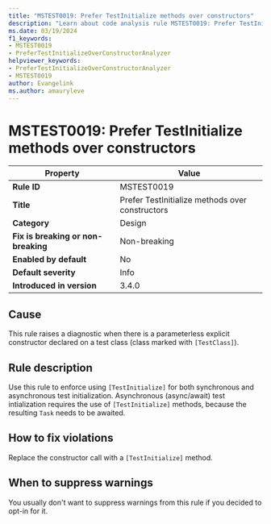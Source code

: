 ```yaml
---
title: "MSTEST0019: Prefer TestInitialize methods over constructors"
description: "Learn about code analysis rule MSTEST0019: Prefer TestInitialize methods over constructors"
ms.date: 03/19/2024
f1_keywords:
- MSTEST0019
- PreferTestInitializeOverConstructorAnalyzer
helpviewer_keywords:
- PreferTestInitializeOverConstructorAnalyzer
- MSTEST0019
author: Evangelink
ms.author: amauryleve
---
```

# MSTEST0019: Prefer TestInitialize methods over constructors

| Property                            | Value                                           |
|-------------------------------------|-------------------------------------------------|
| **Rule ID**                         | MSTEST0019                                      |
| **Title**                           | Prefer TestInitialize methods over constructors |
| **Category**                        | Design                                          |
| **Fix is breaking or non-breaking** | Non-breaking                                    |
| **Enabled by default**              | No                                              |
| **Default severity**                | Info                                            |
| **Introduced in version**           | 3.4.0                                           |

## Cause

This rule raises a diagnostic when there is a parameterless explicit constructor declared on a test class (class marked with `[TestClass]`).

## Rule description

Use this rule to enforce using `[TestInitialize]` for both synchronous and asynchronous test initialization. Asynchronous (async/await) test intialization requires the use of `[TestInitialize]` methods, because the resulting `Task` needs to be awaited.

## How to fix violations

Replace the constructor call with a `[TestInitialize]` method.

## When to suppress warnings

You usually don't want to suppress warnings from this rule if you decided to opt-in for it.
